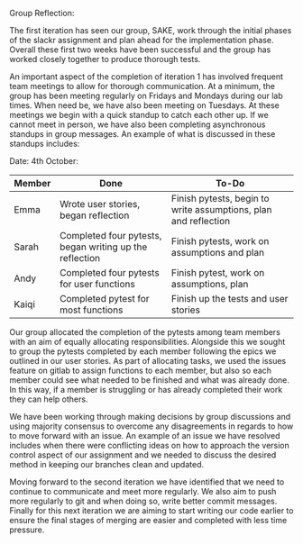 Group Reflection:

The first iteration has seen our group, SAKE, work through the initial phases of 
the slackr assignment and plan ahead for the implementation phase. 
Overall these first two weeks have been successful and the group has worked closely together to produce thorough tests.

An important aspect of the completion of iteration 1 has involved frequent team
meetings to allow for thorough communication. At a minimum, the group has been 
meeting regularly on Fridays and Mondays during our lab times. When need be, we 
have also been meeting on Tuesdays. At these meetings we begin with a quick 
standup to catch each other up. If we cannot meet in person, we have also been 
completing asynchronous standups in group messages. An example of what is discussed 
in these standups includes:

Date: 4th October:

|Member|Done|To-Do|
|------|----|-----|
|Emma|Wrote user stories, began reflection|Finish pytests, begin to write assumptions, plan and reflection|
|Sarah|Completed four pytests, began writing up the reflection|Finish pytests, work on assumptions and plan|
|Andy|Completed four pytests for user functions|Finish pytest, work on assumptions, plan|
|Kaiqi|Completed pytest for most functions|Finish up the tests and user stories|


Our group allocated the completion of the pytests among team members with an 
aim of equally allocating responsibilities. Alongside this we sought to group the
pytests completed by each member following the epics we outlined in our user stories.
As part of allocating tasks, we used the issues feature on gitlab to assign functions
to each member, but also so each member could see what needed to be finished and 
what was already done. In this way, if a member is struggling or has already
completed their work they can help others. 

We have been working through making decisions by group discussions and using
majority consensus to overcome any disagreements in regards to how to move 
forward with an issue. An example of an issue we have resolved includes when 
there were conflicting ideas on how to approach the version control aspect of our
assignment and we needed to discuss the desired method in keeping our branches 
clean and updated. 

Moving forward to the second iteration we have identified that we need to continue 
to communicate and meet more regularly. We also aim to push more regularly to git 
and when doing so, write better commit messages. Finally for this next iteration 
we are aiming to start writing our code earlier to ensure the final stages of 
merging are easier and completed with less time pressure. 

